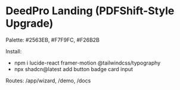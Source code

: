 # DeedPro Landing (PDFShift-Style Upgrade)

Palette: #2563EB, #F7F9FC, #F26B2B

Install:
- npm i lucide-react framer-motion @tailwindcss/typography
- npx shadcn@latest add button badge card input

Routes: /app/wizard, /demo, /docs
